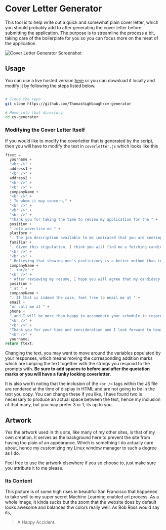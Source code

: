 # Cover Letter Generator

This tool is to help write out a quick and somewhat plain cover letter, which you should probably add to after generating the cover letter before submitting the application. The purpose is to streamline the process a bit, taking care of the boilerplate for you so you can focus more on the meat of the application.

![Cover Letter Generator Screenshot](screenshot.png)

## Usage

You can use a live hosted version [here](https://cv-generator-ten.vercel.app/) or you can download it locally and modify it by following the steps listed below.

```bash

# Clone the repo
git clone https://github.com/Thomashighbaugh/cv-generator

# Move into that directory
cd cv-generator

```

### Modifying the Cover Letter Itself

If you would like to modify the coverletter that is generated by the script, then you will have to modify the text in `coverletter.js` which looks like this

```javascript
ftext =
  yourname +
  "<br />" +
  address1 +
  "<br />" +
  address2 +
  "<br />" +
  "<br />" +
  companyName +
  "<br />" +
  " To whom it may concern," +
  "<br />" +
  "<br />" +
  "<br />" +
  "Thank you for taking the time to review my application for the " +
  position +
  " role advertise on " +
  platform +
  ". The job description available to me indicated that you are seeking candidates that are proficient with " +
  familiar +
  ". Given this stipulation, I think you will find me a fetching candidate for the position, which I think you will agree upon reviewing the information submitted with this application." +
  "<br />" +
  "<br />" +
  " Believing that showing one's proficiency is a better method than telling others about it, I would prefer to demonstrate this capacity to you rather than wax poetically about my talents, for which purpose I ask that you examine my portfolio website at https://thomasleonhighbaugh.me. Additionally, I would like to take the time to point out that the resume I have submitted is the print version of my HTML resume which can be viewed live at https://thomashighbaugh.github.io/resume/ in its fullest form. It was written leeveraging TailwindCSS and HTML such that I could more accurately control the use of whitespace on the page and insure that the styling of it met the muster of respect with which is only appropiate when advancing an application with " +
  companyName +
  ". <br/>" +
  "<br />" +
  " After reviewing my resume, I hope you will agree that my candidacy should be advanced for the position of " +
  position +
  " at " +
  companyName +
  ". If that is indeed the case, feel free to email me at " +
  email +
  "or call me at " +
  phone +
  " and I will be more than happy to accomodate your schedule in regards to scheduling of an interview in whatever format works best for you. If instead you do not think I am a good fit for this, please feel free to email me regarding any other roles you think I be better fit for within your organization and feel free to advance my resume towards such ends. " +
  "<br />" +
  "<br />" +
  "Thank you for your time and consideration and I look forward to hearing from you soon," +
  "<br />" +
  yourname;
return ftext;
```

Changing the text, you may want to move around the variables populated by your responses, which means moving the corresponding addition marks which are lumping the text together with the strings you respond to the prompts with. **Be sure to add spaces to before and after the quotation marks or you will have a funky looking coverletter**. 

It is also worth noting that the inclusion of the `<br />` tags within the JS file are rendered at the time of display in HTML and are not going to be in the text you copy. You can change these if you like, I have found two is necessary to produce an actual space between the text, hence my inclusion of that many, but you may prefer 3 or 1, its up to you. 

## Artwork

Yes the artwork used in this site, like many of my other sites, is that of my own creation. It serves as the background here to prevent the site from having too plain of an appearance. Which is something I do actually care about, hence my customizing my Linux window manager to such a degree as I do. 

Feel free to use the artwork elsewhere if you so choose to, just make sure you attribute it to me please. 

### Its Content
This picture is of some high rises in beautiful San Francisco that happened to take well to my super secret Machine Learning enabled art process. As a whole image, it kinda sucks but the zoom that the website does by default looks awesome and balances thw colors really well. As Bob Ross would say its,

> A Happy Accident.
